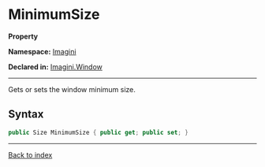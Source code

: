 # MinimumSize

**Property**

**Namespace:** [Imagini](Imagini.md)

**Declared in:** [Imagini.Window](Imagini.Window.md)

------



Gets or sets the window minimum size.


## Syntax

```csharp
public Size MinimumSize { public get; public set; }
```

------

[Back to index](index.md)